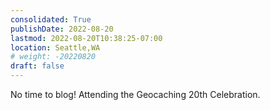 ```yaml
---
consolidated: True
publishDate: 2022-08-20
lastmod: 2022-08-20T10:38:25-07:00
location: Seattle,WA
# weight: -20220820
draft: false
---
```

No time to blog!  Attending the Geocaching 20th Celebration.